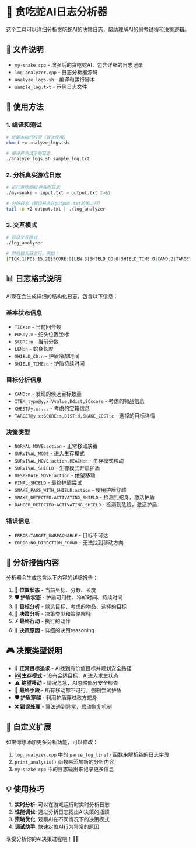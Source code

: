 # 🐍 贪吃蛇AI日志分析器

这个工具可以详细分析贪吃蛇AI的决策日志，帮助理解AI的思考过程和决策逻辑。

## 📁 文件说明

- `my-snake.cpp` - 增强后的贪吃蛇AI，包含详细的日志记录
- `log_analyzer.cpp` - 日志分析器源码
- `analyze_logs.sh` - 编译和运行脚本
- `sample_log.txt` - 示例日志文件

## 🚀 使用方法

### 1. 编译和测试
```bash
# 给脚本执行权限（首次使用）
chmod +x analyze_logs.sh

# 编译并测试示例日志
./analyze_logs.sh sample_log.txt
```

### 2. 分析真实游戏日志
```bash
# 运行贪吃蛇AI并保存日志
./my-snake < input.txt > output.txt 2>&1

# 分析日志（假设日志在output.txt的第二行）
tail -n +2 output.txt | ./log_analyzer
```

### 3. 交互模式
```bash
# 启动交互模式
./log_analyzer

# 然后输入日志行，例如：
|TICK:1|POS:15,20|SCORE:0|LEN:3|SHIELD_CD:0|SHIELD_TIME:0|CAND:2|TARGET@10,15:SCORE:1.1,DIST:8,SNAKE_COST:0|NORMAL_MOVE:1
```

## 📊 日志格式说明

AI现在会生成详细的结构化日志，包含以下信息：

### 基本状态信息
- `TICK:n` - 当前回合数
- `POS:y,x` - 蛇头位置坐标
- `SCORE:n` - 当前分数
- `LEN:n` - 蛇身长度
- `SHIELD_CD:n` - 护盾冷却时间
- `SHIELD_TIME:n` - 护盾持续时间

### 目标分析信息
- `CAND:n` - 发现的候选目标数量
- `ITEM_type@y,x:Vvalue,Ddist,SCscore` - 考虑的物品信息
- `CHEST@y,x:...` - 考虑的宝箱信息
- `TARGET@y,x:SCORE:s,DIST:d,SNAKE_COST:c` - 选择的目标详情

### 决策类型
- `NORMAL_MOVE:action` - 正常移动决策
- `SURVIVAL_MODE` - 进入生存模式
- `SURVIVAL_MOVE:action,REACH:n` - 生存模式移动
- `SURVIVAL_SHIELD` - 生存模式开启护盾
- `DESPERATE_MOVE:action` - 绝望移动
- `FINAL_SHIELD` - 最终护盾尝试
- `SNAKE_PASS_WITH_SHIELD:action` - 使用护盾穿越
- `SNAKE_DETECTED:ACTIVATING_SHIELD` - 检测到蛇身，激活护盾
- `DANGER_DETECTED:ACTIVATING_SHIELD` - 检测到危险，激活护盾

### 错误信息
- `ERROR:TARGET_UNREACHABLE` - 目标不可达
- `ERROR:NO_DIRECTION_FOUND` - 无法找到移动方向

## 🎯 分析报告内容

分析器会生成包含以下内容的详细报告：

1. **📍 位置状态** - 当前坐标、分数、长度
2. **🛡️ 护盾状态** - 护盾可用性、冷却时间、持续时间
3. **🎯 目标分析** - 候选目标、考虑的物品、选择的目标
4. **🧠 决策分析** - 决策类型和策略解释
5. **⚡ 最终行动** - 执行的动作
6. **💭 决策原因** - 详细的决策reasoning

## 🎮 决策类型说明

- **🎯 正常目标追求** - AI找到有价值目标并规划安全路径
- **🆘 生存模式** - 没有合适目标，AI进入求生状态
- **⚠️ 绝望移动** - 情况危急，AI忽略部分安全检查
- **🚨 最终手段** - 所有移动都不可行，强制尝试护盾
- **🛡️ 护盾穿越** - 利用护盾穿过敌方蛇身
- **❌ 错误处理** - 算法遇到异常，启动恢复机制

## 🔧 自定义扩展

如果你想添加更多分析功能，可以修改：

1. `log_analyzer.cpp` 中的 `parse_log_line()` 函数来解析新的日志字段
2. `print_analysis()` 函数来添加新的分析内容
3. `my-snake.cpp` 中的日志输出来记录更多信息

## 💡 使用技巧

1. **实时分析**: 可以在游戏运行时实时分析日志
2. **性能调优**: 通过分析日志找出AI决策的瓶颈
3. **策略优化**: 观察AI在不同情况下的决策模式
4. **调试助手**: 快速定位AI行为异常的原因

享受分析你的AI决策过程吧！🐍✨
